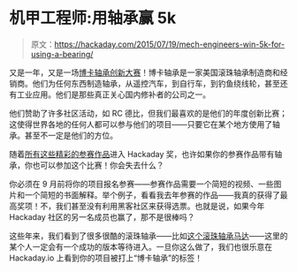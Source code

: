 # 机甲工程师:用轴承赢 5k

> 原文：<https://hackaday.com/2015/07/19/mech-engineers-win-5k-for-using-a-bearing/>

又是一年，又是一场[博卡轴承创新大赛](http://www.bocabearings.com/innovation-contest/)！博卡轴承是一家美国滚珠轴承制造商和经销商。他们为任何东西制造轴承，从遥控汽车，到自行车，到钓鱼绕线轮，甚至还有工业应用。他们是那些真正关心国内修补者的公司之一。

他们赞助了许多社区活动，如 RC 德比，但我们最喜欢的是他们的年度创新比赛；这使得世界各地的任何人都可以参与他们的项目——只要它在某个地方使用了轴承。甚至不一定是他们的方位。

随着[所有这些精彩的参赛作品](https://hackaday.io/submissions/prize2015/list)进入 Hackaday 奖，也许如果你的参赛作品带有轴承，你也可以参加这个比赛！你会失去什么？

你必须在 9 月前将你的项目报名参赛——参赛作品需要一个简短的视频、一些图片和一个简短的书面解释。举个例子，看看我去年参赛的作品——我真的获得了最高奖项！不，我们甚至没有利用黑客社区来获得选票。也就是说，如果今年 Hackaday 社区的另一名成员也赢了，那不是很棒吗？

这些年来，我们看到了很多很酷的滚珠轴承——比如[这个滚珠轴承马达](http://hackaday.com/2014/01/29/ball-bearing-motor-rolls-for-reasons-unknown/)——这里的某个人一定会有一个成功的版本等待进入。一旦你这么做了，我们也很乐意在 Hackaday.io 上看到你的项目被打上“博卡轴承”的标签！